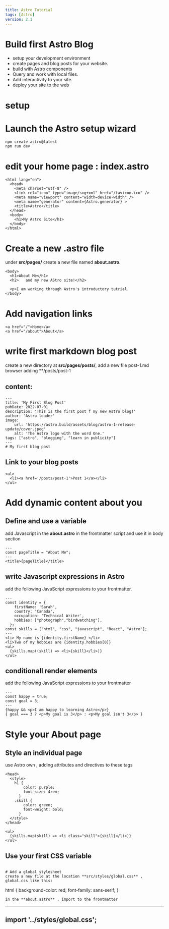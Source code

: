 ```yaml
---
title: Astro Tutorial
tags: [Astro]
version: 2.1
---
```


# Build first Astro Blog

- setup your development environment
- create pages and blog posts for your website.
- build with Astro components
- Query and work with local files.
- Add interactivity to your site.
- deploy your site to the web

# setup

# Launch the Astro setup wizard

```
npm create astro@latest
npm run dev
```

# edit your home page : index.astro

```astro
<html lang="en">
  <head>
    <meta charset="utf-8" />
    <link rel="icon" type="image/svg+xml" href="/favicon.ico" />
    <meta name="viewport" content="width=device-width" />
    <meta name="generator" content={Astro.generator} >
    <title>Astro</title>
  </head>
  <body>
    <h1>My Astro Site</h1>
  </body>
</html>

```

# Create a new **.astro** file

under **src/pages/** create a new file named **about.astro**.

```
<body>
  <h1>About Me</h1>
  <h2>   and my new AStro site!</h2>

  <p>I am working through Astro's introductory tutrial.
</body>
```

# Add navigation links

```
<a href="/">Home</a>
<a href="/about">About</a>
```

# write first markdown blog post

create a new directory at **src/pages/posts/**, add a new file post-1.md
browser adding \*\*/posts/post-1

## content:

```
---
title: 'My First Blog Post'
pubDate: 2022-07-01
description: 'This is the first post f my new Astro blog!'
author: 'Astro leader'
image:
    url: 'https://astro.build/assets/blog/astro-1-release-update/cover.jpeg'
    alt: 'The Astro logo with the word One.'
tags: ["astro", "blogging", "learn in publicity"]
---
# My first blog post
```

## Link to your blog posts

```
<ul>
  <li><a href='/posts/post-1'>Post 1</a></li>
</ul>
```

# Add dynamic content about you

## Define and use a variable

add Javascript in the **about.astro** in the frontmatter script
and use it in body section

```
---
const pageTitle = "About Me";
---
<title>{pageTitle}</title>

```

## write Javascript expressions in Astro

add the following JavaScript expressions to your frontmatter.

```
---
const identity = {
    firstName: 'Sarah',
    country: 'Canada',
    occupation: 'Technical Writer',
    hobbies: ["photograph","birdwatching"],
  };
const skills = ["html", "css", "javascript", "React", "Astro"];
---
<li> My name is {identity.firstName} </li>
<li>Two of my hobbies are {identity.hobbies[0]}
<ul>
  {skills.map((skill) => <li>{skill}</li>)}
</ul>
```

## conditionall render elements

add the following JavaScript expressions to your frontmatter

```
---
const happy = true;
const goal = 3;
---
{happy && <p>I am happy to learning Astro</p>}
{ goal === 3 ? <p>My goal is 3</p> : <p>My goal isn't 3</p> }
```

# Style your About page

## Style an individual page

use Astro own <style></style>, adding attributes and directives to these tags

```
<head>
  <style>
    h1 {
        color: purple;
        font-size: 4rem;
      }
    .skill {
        color: green;
        font-weight: bold;
      }
  </style>
</head>

<ul>
  {skills.map(skill) => <li class="skill">{skill}</li>)}
</ul>
```

## Use your first CSS variable

<style> tag can reference any variable from your frontmatter script 
```
---
const skillColor = "navy";
---

<style define:vars={{skillColor}}>
  .skill {
      color: var(--skillColor);
    }
</style>

```

# Add a global stylesheet
create a new file at the location **src/styles/global.css** , global.css like this:
```

html {
background-color: red;
font-family: sans-serif;
}

```
in the **about.astro** , import to the frontmatter
```

---

## import '../styles/global.css';

```

```
